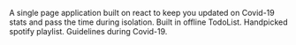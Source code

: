 A single page application built on react to keep you updated on Covid-19 stats and pass the time during isolation.
Built in offline TodoList. 
Handpicked spotify playlist.
Guidelines during Covid-19.
